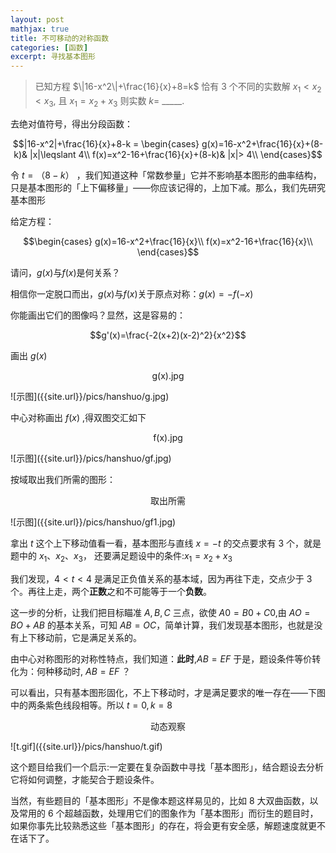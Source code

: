 ```yaml
---
layout: post
mathjax: true
title: 不可移动的对称函数
categories: [函数]
excerpt: 寻找基本图形
---
```


>已知方程 $\|16-x^2\|+\frac{16}{x}+8=k$ 恰有 $3$ 个不同的实数解 $x_{1}<x_{2}<x_{3},$ 且 $x_{1}=x_{2}+x_{3}$ 则实数 $k=$  _____.

去绝对值符号，得出分段函数：

$$|16-x^2|+\frac{16}{x}+8-k = 
\begin{cases}
g(x)=16-x^2+\frac{16}{x}+(8-k)& |x|\leqslant 4\\
f(x)=x^2-16+\frac{16}{x}+(8-k)& |x|> 4\\
\end{cases}$$

令 $t =（8-k）$ ，我们知道这种「常数参量」它并不影响基本图形的曲率结构，只是基本图形的「上下偏移量」——你应该记得的，上加下减。那么，我们先研究基本图形

给定方程：


$$\begin{cases}
g(x)=16-x^2+\frac{16}{x}\\
f(x)=x^2-16+\frac{16}{x}\\
\end{cases}$$

请问，$g(x)$与$f(x)$是何关系？

相信你一定脱口而出，$g(x)$与$f(x)$关于原点对称：$g(x)=-f(-x)$ 

你能画出它们的图像吗？显然，这是容易的：

$$g'(x)=\frac{-2(x+2)(x-2)^2}{x^2}$$

画出 $g(x)$

<p align="center">g(x).jpg</p>
![示图]({{site.url}}/pics/hanshuo/g.jpg)

中心对称画出 $f(x)$ ,得双图交汇如下

<p align="center">f(x).jpg</p>
![示图]({{site.url}}/pics/hanshuo/gf.jpg)


按域取出我们所需的图形：

<p align="center">取出所需</p>
![示图]({{site.url}}/pics/hanshuo/gf1.jpg)

拿出 $t$ 这个上下移动值看一看，基本图形与直线 $x=-t$ 的交点要求有 $3$ 个，就是题中的 $x_{1}、x_{2}、x_{3}$， 还要满足题设中的条件:$x_{1}=x_{2}+x_{3}$ 

我们发现，$4<t<4$ 是满足正负值关系的基本域，因为再往下走，交点少于 $3$ 个。再往上走，两个**正数**之和不可能等于一个**负数**。

这一步的分析，让我们把目标瞄准 $A,B,C$ 三点，欲使 $A0=B0+C0$,由 $AO=BO+AB$ 的基本关系，可知 $AB=OC$，简单计算，我们发现基本图形，也就是没有上下移动前，它是满足关系的。

由中心对称图形的对称性特点，我们知道：**此时**,$AB = EF$
于是，题设条件等价转化为：何种移动时, $AB = EF$ ？

可以看出，只有基本图形固化，不上下移动时，才是满足要求的唯一存在——下图中的两条紫色线段相等。所以 $t=0 ,k=8$

<p align="center">动态观察</p>
![t.gif]({{site.url}}/pics/hanshuo/t.gif)


这个题目给我们一个启示:一定要在复杂函数中寻找「基本图形」，结合题设去分析它将如何调整，才能契合于题设条件。

当然，有些题目的「基本图形」不是像本题这样易见的，比如 $8$ 大双曲函数，以及常用的 $6$ 个超越函数，处理用它们的图象作为「基本图形」而衍生的题目时，如果你事先比较熟悉这些「基本图形」的存在，将会更有安全感，解题速度就更不在话下了。



